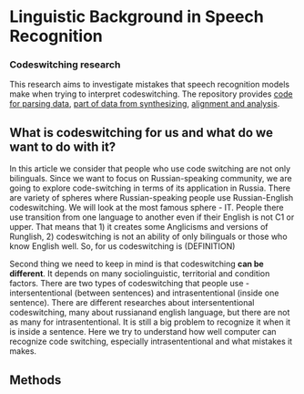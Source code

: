 # Linguistic Background in Speech Recognition
### Codeswitching research

This research aims to investigate mistakes that speech recognition models make when trying to interpret codeswitching. The repository provides [code for parsing data](https://colab.research.google.com/drive/1EucXi0fVu9fmU-8wshE9zX602lMrtgdo?usp=sharing), [part of data from synthesizing](https://drive.google.com/drive/folders/1-3iuYHO0m1BjzIiG8hByGnxMJVe-Z6Yr?usp=sharing), [alignment and analysis](https://colab.research.google.com/drive/1tgkUkdIbZrmLKnzazf8jqVqPj31XWCGf?usp=sharing).

## What is codeswitching for us and what do we want to do with it?
In this article we consider that people who use code switching are not only bilinguals. Since we want to focus on Russian-speaking community, we are going to explore code-switching in terms of its application in Russia. There are variety of spheres where Russian-speaking people use Russian-English codeswitching. We will look at the most famous sphere - IT. People there use transition from one language to another even if their English is not C1 or upper. That means that 1) it creates some Anglicisms and versions of Runglish, 2) codeswitching is not an ability of only bilinguals or those who know English well. So, for us codeswitching is (DEFINITION)

Second thing we need to keep in mind is that codeswitching **can be different**. It depends on many sociolinguistiс, territorial and condition factors. There are two types of codeswitching that people use - intersententional (between sentences) and intrasententional (inside one sentence). There are different researches about intersententional codeswitching, many about russianand english language, but there are not as many for intrasententional. It is still a big problem to recognize it when it is inside a sentence. Here we try to understand how well computer can recognize code switching, especially intrasententional and what mistakes it makes.

## Methods

## 

